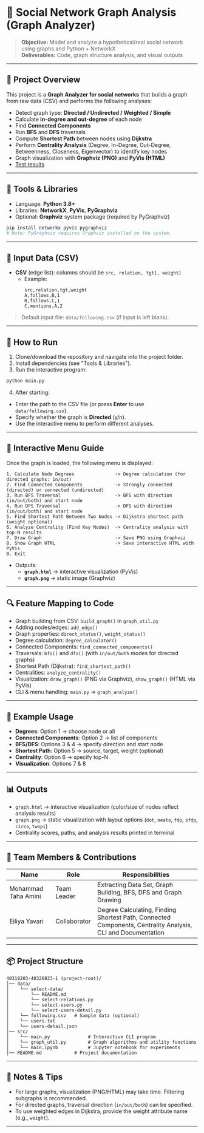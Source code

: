 # 📌 Social Network Graph Analysis (Graph Analyzer)

> **Objective:** Model and analyze a hypothetical/real social network using graphs and Python + NetworkX  
> **Deliverables:** Code, graph structure analysis, and visual outputs

---

## 🔹 Project Overview
This project is a **Graph Analyzer for social networks** that builds a graph from raw data (CSV) and performs the following analyses:
- Detect graph type: **Directed / Undirected / Weighted / Simple**
- Calculate **in-degree and out-degree** of each node
- Find **Connected Components**
- Run **BFS** and **DFS** traversals
- Compute **Shortest Path** between nodes using **Dijkstra**
- Perform **Centrality Analysis** (Degree, In-Degree, Out-Degree, Betweenness, Closeness, Eigenvector) to identify key nodes
- Graph visualization with **Graphviz (PNG)** and **PyVis (HTML)**
- [Test results](40318203-40326823-1/TESTS.md)  

---

## 🧰 Tools & Libraries
- Language: **Python 3.8+**
- Libraries: **NetworkX**, **PyVis**, **PyGraphviz**
- Optional: **Graphviz** system package (required by PyGraphviz)

```bash
pip install networkx pyvis pygraphviz
# Note: PyGraphviz requires Graphviz installed on the system.
```

---

## 📂 Input Data (CSV)
- **CSV** (edge list): columns should be `src, relation, tgt[, weight]`
    - Example:
      ```csv
      src,relation,tgt,weight
      A,follows,B,1
      B,follows,C,1
      C,mentions,A,2
      ```

> Default input file: `data/following.csv` (if input is left blank).

---

## 🚀 How to Run
1. Clone/download the repository and navigate into the project folder.  
2. Install dependencies (see "Tools & Libraries").  
3. Run the interactive program:
```bash
python main.py
```
4. After starting:
- Enter the path to the CSV file (or press **Enter** to use `data/following.csv`).  
- Specify whether the graph is **Directed** (y/n).  
- Use the interactive menu to perform different analyses.

---

## 🧭 Interactive Menu Guide
Once the graph is loaded, the following menu is displayed:
```
1. Calculate Node Degrees               -> Degree calculation (for directed graphs: in/out)
2. Find Connected Components            -> Strongly connected (directed) or connected (undirected)
3. Run BFS Traversal                    -> BFS with direction (in/out/both) and start node
4. Run DFS Traversal                    -> DFS with direction (in/out/both) and start node
5. Find Shortest Path Between Two Nodes -> Dijkstra shortest path (weight optional)
6. Analyze Centrality (Find Key Nodes)  -> Centrality analysis with top-N results
7. Draw Graph                           -> Save PNG using Graphviz
8. Show Graph HTML                      -> Save interactive HTML with PyVis
0. Exit
```
- Outputs:
  - **`graph.html`** → interactive visualization (PyVis)  
  - **`graph.png`** → static image (Graphviz)  

---

## 🔍 Feature Mapping to Code
- Graph building from CSV: `build_graph()` in `graph_util.py`
- Adding nodes/edges: `add_edge()`
- Graph properties: `direct_status()`, `weight_status()`
- Degree calculation: `degree_calculator()`
- Connected Components: `find_connected_components()`
- Traversals: `bfs()` and `dfs()` (with `in/out/both` modes for directed graphs)
- Shortest Path (Dijkstra): `find_shortest_path()`
- Centralities: `analyze_centrality()`
- Visualization: `draw_graph()` (PNG via Graphviz), `show_graph()` (HTML via PyVis)
- CLI & menu handling: `main.py` → `graph_analyze()`

---

## 🧪 Example Usage
- **Degrees**: Option 1 → choose node or all  
- **Connected Components**: Option 2 → list of components  
- **BFS/DFS**: Options 3 & 4 → specify direction and start node  
- **Shortest Path**: Option 5 → source, target, weight (optional)  
- **Centrality**: Option 6 → specify top-N  
- **Visualization**: Options 7 & 8  

---

## 📊 Outputs
- `graph.html` → interactive visualization (color/size of nodes reflect analysis results)
- `graph.png` → static visualization with layout options (`dot`, `neato`, `fdp`, `sfdp`, `circo`, `twopi`)
- Centrality scores, paths, and analysis results printed in terminal

---

## 👥 Team Members & Contributions

| Name | Role | Responsibilities |
|------|------|------------------|
| Mohammad Taha Amini | Team Leader | Extracting Data Set, Graph Building, BFS, DFS and Graph Drawing |
| Eiliya Yavari | Collaborator | Degree Calculating, Finding Shortest Path, Connected Components, Centrality Analysis, CLI and Documentation|

---

## 📦 Project Structure
```
40318203-40326823-1 (project-root)/
│── data/
│    └── select-data/
│        └── README.md
│        └── select-relations.py
│        └── select-users.py
│        └── select-users-detail.py
│    └── following.csv   # Sample data (optional)
│    └── users.txt
│    └── users-detail.json
│── src/
│    └── main.py              # Interactive CLI program
│    └── graph_util.py        # Graph algorithms and utility functions
│    └── main.ipynb           # Jupyter notebook for experiments
│── README.md            # Project documentation
```
---

## 📝 Notes & Tips
- For large graphs, visualization (PNG/HTML) may take time. Filtering subgraphs is recommended.  
- For directed graphs, traversal direction (`in/out/both`) can be specified.  
- To use weighted edges in Dijkstra, provide the weight attribute name (e.g., `weight`).  

---
